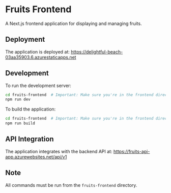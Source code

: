 # Fruits Frontend

A Next.js frontend application for displaying and managing fruits.

## Deployment

The application is deployed at: https://delightful-beach-03aa35903.6.azurestaticapps.net

## Development

To run the development server:

```bash
cd fruits-frontend  # Important: Make sure you're in the frontend directory
npm run dev
```

To build the application:

```bash
cd fruits-frontend  # Important: Make sure you're in the frontend directory
npm run build
```

## API Integration

The application integrates with the backend API at: https://fruits-api-app.azurewebsites.net/api/v1

## Note

All commands must be run from the `fruits-frontend` directory. 